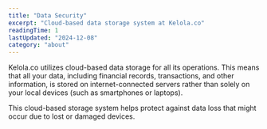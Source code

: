 ```yaml
---
title: "Data Security"
excerpt: "Cloud-based data storage system at Kelola.co"
readingTime: 1
lastUpdated: "2024-12-08"
category: "about"
---
```


Kelola.co utilizes cloud-based data storage for all its operations. This means that all your data, including financial records, transactions, and other information, is stored on internet-connected servers rather than solely on your local devices (such as smartphones or laptops).

This cloud-based storage system helps protect against data loss that might occur due to lost or damaged devices.